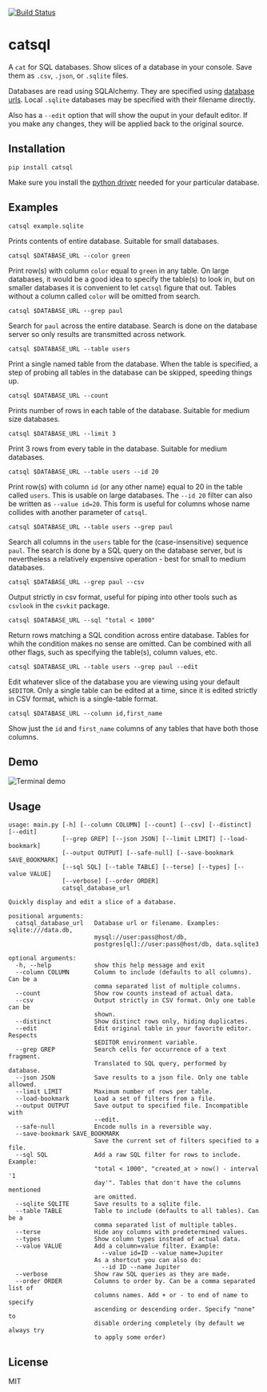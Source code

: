 [![Build Status](https://travis-ci.org/paulfitz/catsql.svg?branch=master)](https://travis-ci.org/paulfitz/catsql)

catsql
======

A `cat` for SQL databases. Show slices of a database in your console.  Save them
as `.csv`, `.json`, or `.sqlite` files.

Databases are read using SQLAlchemy.  They are specified using [database
urls](http://docs.sqlalchemy.org/en/rel_1_0/core/engines.html#database-urls).
Local `.sqlite` databases may be specified with their filename directly.

Also has a `--edit` option that will show the ouput in your default editor.
If you make any changes, they will be applied back to the original source.

Installation
------------

`pip install catsql`

Make sure you install the [python driver](http://docs.sqlalchemy.org/en/rel_1_0/core/engines.html#database-urls)
needed for your particular database.


Examples
--------

`catsql example.sqlite`

Prints contents of entire database.  Suitable for small databases.

`catsql $DATABASE_URL --color green`

Print row(s) with column `color` equal to `green` in any table.
On large databases, it would be a good idea to specify the table(s) to
look in, but on smaller databases it is convenient to let `catsql`
figure that out.  Tables without a column called `color` will be
omitted from search.

`catsql $DATABASE_URL --grep paul`

Search for `paul` across the entire database. Search is done on the
database server so only results are transmitted across network.

`catsql $DATABASE_URL --table users`

Print a single named table from the database.  When the table is specified,
a step of probing all tables in the database can be skipped, speeding things
up.

`catsql $DATABASE_URL --count`

Prints number of rows in each table of the database.  Suitable for medium
size databases.

`catsql $DATABASE_URL --limit 3`

Print 3 rows from every table in the database.  Suitable for medium
databases.

`catsql $DATABASE_URL --table users --id 20`

Print row(s) with column `id` (or any other name) equal to 20 in the
table called `users`. This is usable on large databases.  The `--id
20` filter can also be written as `--value id=20`. This form is useful
for columns whose name collides with another parameter of `catsql`.

`catsql $DATABASE_URL --table users --grep paul`

Search all columns in the `users` table for the (case-insensitive)
sequence `paul`.  The search is done by a SQL query on the database
server, but is nevertheless a relatively expensive operation - best for
small to medium databases.

`catsql $DATABASE_URL --grep paul --csv`

Output strictly in csv format, useful for piping into other tools
such as `csvlook` in the `csvkit` package.

`catsql $DATABASE_URL --sql "total < 1000"`

Return rows matching a SQL condition across entire database.  Tables for
whih the condition makes no sense are omitted.  Can be combined with
all other flags, such as specifying the table(s), column values, etc.

`catsql $DATABASE_URL --table users --grep paul --edit`

Edit whatever slice of the database you are viewing using your default
`$EDITOR`.  Only a single table can be edited at a time, since it is
edited strictly in CSV format, which is a single-table format.

`catsql $DATABASE_URL --column id,first_name`

Show just the `id` and `first_name` columns of any tables that have both
those columns.

Demo
----

![Terminal demo](https://cloud.githubusercontent.com/assets/118367/13240849/048e2834-d9b4-11e5-9510-7812f2fc1b71.gif)

Usage
-----

```
usage: main.py [-h] [--column COLUMN] [--count] [--csv] [--distinct] [--edit]
               [--grep GREP] [--json JSON] [--limit LIMIT] [--load-bookmark]
               [--output OUTPUT] [--safe-null] [--save-bookmark SAVE_BOOKMARK]
               [--sql SQL] [--table TABLE] [--terse] [--types] [--value VALUE]
               [--verbose] [--order ORDER]
               catsql_database_url

Quickly display and edit a slice of a database.

positional arguments:
  catsql_database_url   Database url or filename. Examples: sqlite:///data.db,
                        mysql://user:pass@host/db,
                        postgres[ql]://user:pass@host/db, data.sqlite3

optional arguments:
  -h, --help            show this help message and exit
  --column COLUMN       Column to include (defaults to all columns). Can be a
                        comma separated list of multiple columns.
  --count               Show row counts instead of actual data.
  --csv                 Output strictly in CSV format. Only one table can be
                        shown.
  --distinct            Show distinct rows only, hiding duplicates.
  --edit                Edit original table in your favorite editor. Respects
                        $EDITOR environment variable.
  --grep GREP           Search cells for occurrence of a text fragment.
                        Translated to SQL query, performed by database.
  --json JSON           Save results to a json file. Only one table allowed.
  --limit LIMIT         Maximum number of rows per table.
  --load-bookmark       Load a set of filters from a file.
  --output OUTPUT       Save output to specified file. Incompatible with
                        --edit.
  --safe-null           Encode nulls in a reversible way.
  --save-bookmark SAVE_BOOKMARK
                        Save the current set of filters specified to a file.
  --sql SQL             Add a raw SQL filter for rows to include. Example:
                        "total < 1000", "created_at > now() - interval '1
                        day'". Tables that don't have the columns mentioned
                        are omitted.
  --sqlite SQLITE       Save results to a sqlite file.
  --table TABLE         Table to include (defaults to all tables). Can be a
                        comma separated list of multiple tables.
  --terse               Hide any columns with predetermined values.
  --types               Show column types instead of actual data.
  --value VALUE         Add a column=value filter. Example:
                          --value id=ID --value name=Jupiter
                        As a shortcut you can also do:
                          --id ID --name Jupiter
  --verbose             Show raw SQL queries as they are made.
  --order ORDER         Columns to order by. Can be a comma separated list of
                        columns names. Add + or - to end of name to specify
                        ascending or descending order. Specify "none" to
                        disable ordering completely (by default we always try
                        to apply some order)
```

License
-------

MIT
